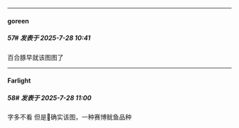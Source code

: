 ﻿
*****

####  goreen  
##### 57#       发表于 2025-7-28 10:41

百合豚早就该图图了


*****

####  Farlight  
##### 58#       发表于 2025-7-28 11:00

字多不看
但是🐡确实该图，一种赛博鱿鱼品种

